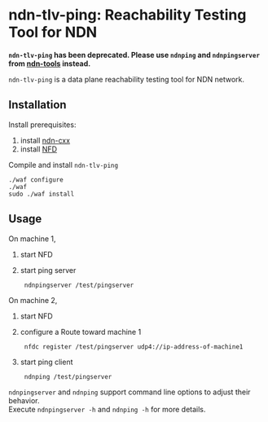 # ndn-tlv-ping: Reachability Testing Tool for NDN

**`ndn-tlv-ping` has been deprecated. Please use `ndnping` and `ndnpingserver` from
[ndn-tools](https://github.com/named-data/ndn-tools) instead.**

`ndn-tlv-ping` is a data plane reachability testing tool for NDN network.

## Installation

Install prerequisites:

1. install [ndn-cxx](http://named-data.net/doc/ndn-cxx/current/INSTALL.html)
2. install [NFD](http://named-data.net/doc/NFD/current/INSTALL.html)

Compile and install `ndn-tlv-ping`

    ./waf configure
    ./waf
    sudo ./waf install

## Usage

On machine 1,

1. start NFD
2. start ping server

        ndnpingserver /test/pingserver

On machine 2,

1. start NFD
2. configure a Route toward machine 1

        nfdc register /test/pingserver udp4://ip-address-of-machine1

3. start ping client

        ndnping /test/pingserver

`ndnpingserver` and `ndnping` support command line options to adjust their behavior.  
Execute `ndnpingserver -h` and `ndnping -h` for more details.
